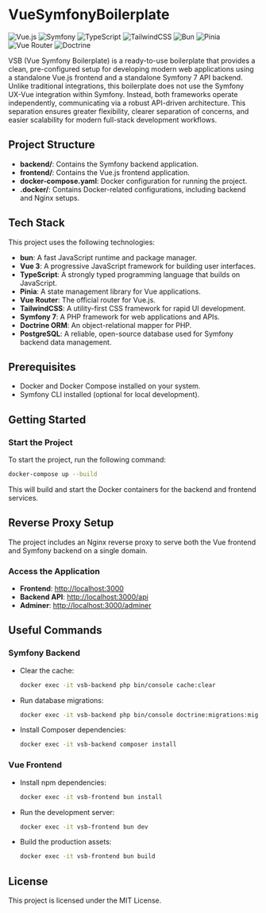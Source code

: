 # VueSymfonyBoilerplate

![Vue.js](https://img.shields.io/badge/Vue.js-3.5-green?logo=vue.js&logoColor=white)
![Symfony](https://img.shields.io/badge/Symfony-7.0-black?logo=symfony&logoColor=white)
![TypeScript](https://img.shields.io/badge/TypeScript-4.0-blue?logo=typescript&logoColor=white)
![TailwindCSS](https://img.shields.io/badge/TailwindCSS-4.0-38B2AC?logo=tailwindcss&logoColor=white)
![Bun](https://img.shields.io/badge/Bun-1.1-pink?logo=bun&logoColor=white)
![Pinia](https://img.shields.io/badge/Pinia-3.0-yellow?logo=vue.js&logoColor=white)
![Vue Router](https://img.shields.io/badge/Vue%20Router-4.5-orange?logo=vue.js&logoColor=white)
![Doctrine](https://img.shields.io/badge/Doctrine-ORM-blue?logo=php&logoColor=white)

VSB (Vue Symfony Boilerplate) is a ready-to-use boilerplate that provides a clean, pre-configured setup for developing modern web applications using a standalone Vue.js frontend and a standalone Symfony 7 API backend. Unlike traditional integrations, this boilerplate does not use the Symfony UX-Vue integration within Symfony. Instead, both frameworks operate independently, communicating via a robust API-driven architecture. This separation ensures greater flexibility, clearer separation of concerns, and easier scalability for modern full-stack development workflows.

## Project Structure

- **backend/**: Contains the Symfony backend application.
- **frontend/**: Contains the Vue.js frontend application.
- **docker-compose.yaml**: Docker configuration for running the project.
- **.docker/**: Contains Docker-related configurations, including backend and Nginx setups.

## Tech Stack

This project uses the following technologies:

- **bun**: A fast JavaScript runtime and package manager.
- **Vue 3**: A progressive JavaScript framework for building user interfaces.
- **TypeScript**: A strongly typed programming language that builds on JavaScript.
- **Pinia**: A state management library for Vue applications.
- **Vue Router**: The official router for Vue.js.
- **TailwindCSS**: A utility-first CSS framework for rapid UI development.
- **Symfony 7**: A PHP framework for web applications and APIs.
- **Doctrine ORM**: An object-relational mapper for PHP.
- **PostgreSQL**: A reliable, open-source database used for Symfony backend data management.

## Prerequisites

- Docker and Docker Compose installed on your system.
- Symfony CLI installed (optional for local development).

## Getting Started

### Start the Project

To start the project, run the following command:

```bash
docker-compose up --build
```

This will build and start the Docker containers for the backend and frontend services.

## Reverse Proxy Setup

The project includes an Nginx reverse proxy to serve both the Vue frontend and Symfony backend on a single domain.

### Access the Application

- **Frontend**: [http://localhost:3000](http://localhost:3000)
- **Backend API**: [http://localhost:3000/api](http://localhost:3000/api)
- **Adminer**: [http://localhost:3000/adminer](http://localhost:3000/adminer)

## Useful Commands

### Symfony Backend

- Clear the cache:
  ```bash
  docker exec -it vsb-backend php bin/console cache:clear
  ```

- Run database migrations:
  ```bash
  docker exec -it vsb-backend php bin/console doctrine:migrations:migrate
  ```

- Install Composer dependencies:
  ```bash
  docker exec -it vsb-backend composer install
  ```

### Vue Frontend

- Install npm dependencies:
  ```bash
  docker exec -it vsb-frontend bun install
  ```

- Run the development server:
  ```bash
  docker exec -it vsb-frontend bun dev
  ```

- Build the production assets:
  ```bash
  docker exec -it vsb-frontend bun build
  ```

## License

This project is licensed under the MIT License.